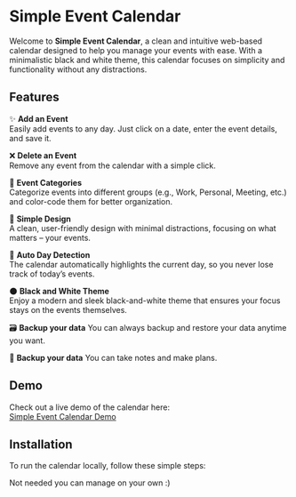 # Simple Event Calendar

Welcome to **Simple Event Calendar**, a clean and intuitive web-based calendar designed to help you manage your events with ease. With a minimalistic black and white theme, this calendar focuses on simplicity and functionality without any distractions.

## Features

✨ **Add an Event**  
Easily add events to any day. Just click on a date, enter the event details, and save it.  

❌ **Delete an Event**  
Remove any event from the calendar with a simple click.  

🎨 **Event Categories**  
Categorize events into different groups (e.g., Work, Personal, Meeting, etc.) and color-code them for better organization.  

🖤 **Simple Design**  
A clean, user-friendly design with minimal distractions, focusing on what matters – your events.  

📅 **Auto Day Detection**  
The calendar automatically highlights the current day, so you never lose track of today’s events.  

🌑 **Black and White Theme**  
Enjoy a modern and sleek black-and-white theme that ensures your focus stays on the events themselves.  

🗃️ **Backup your data**
You can always backup and restore your data anytime you want.

📝 **Backup your data**
You can take notes and make plans.

## Demo

Check out a live demo of the calendar here:  
[Simple Event Calendar Demo](https://lolilaifu.github.io/lolilaifu.simpleeventcalendar/)

## Installation

To run the calendar locally, follow these simple steps:

Not needed you can manage on your own :)

